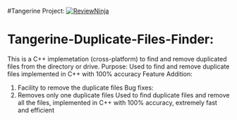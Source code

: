 #Tangerine Project:           [![ReviewNinja](https://app.review.ninja/73602423/badge)](https://app.review.ninja/VISWESWARAN1998/Tangerine-Project)

# Tangerine-Duplicate-Files-Finder:
This is a C++ implemetation (cross-platform) to find and remove duplicated files from the directory or drive. 
Purpose:
Used to find and remove duplicate files implemented in C++ with 100% accuracy
Feature Addition:
1. Facility to remove the duplicate files
Bug fixes:
1. Removes only one duplicate files
Used to find duplicate files and remove all the files, implemented in C++ with 100% accuracy, extremely fast and efficient

